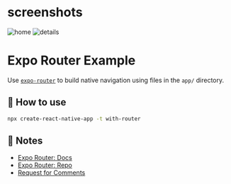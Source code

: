 
# screenshots 

![home](https://user-images.githubusercontent.com/52385746/230974900-d18348c5-a9e9-41e2-b8d7-f7b6f95fdf3a.png)
![details](https://user-images.githubusercontent.com/52385746/230974913-cfc9330a-45a1-43d5-aed3-40972f925a15.png)


# Expo Router Example

Use [`expo-router`](https://expo.github.io/router) to build native navigation using files in the `app/` directory.

## 🚀 How to use

```sh
npx create-react-native-app -t with-router
```

## 📝 Notes

- [Expo Router: Docs](https://expo.github.io/router)
- [Expo Router: Repo](https://github.com/expo/router)
- [Request for Comments](https://github.com/expo/router/discussions/1)
